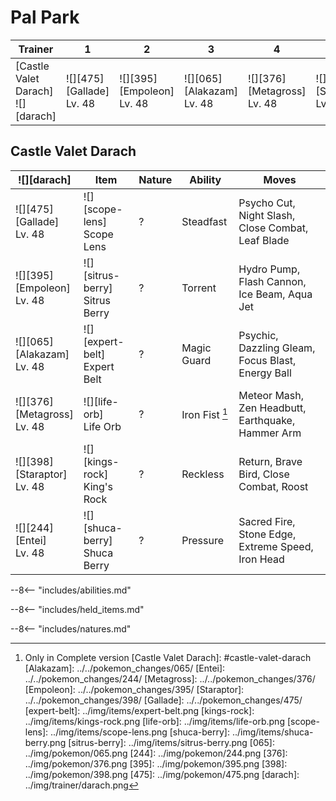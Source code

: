 # Pal Park

Trainer                              | 1                               | 2                                | 3                                | 4                                 | 5                                 | 6
---                                  | ---                             | ---                              | ---                              | ---                               | ---                               | ---
[Castle Valet Darach]<br>![][darach] | ![][475]<br>[Gallade]<br>Lv. 48 | ![][395]<br>[Empoleon]<br>Lv. 48 | ![][065]<br>[Alakazam]<br>Lv. 48 | ![][376]<br>[Metagross]<br>Lv. 48 | ![][398]<br>[Staraptor]<br>Lv. 48 | ![][244]<br>[Entei]<br>Lv. 48

## Castle Valet Darach

![][darach]                       | Item                              | Nature | Ability        | Moves
---                               | ---                               | ---    | ---            | ---
![][475]<br>[Gallade]<br>Lv. 48   | ![][scope-lens]<br>Scope Lens     | ?      | Steadfast      | Psycho Cut, Night Slash, Close Combat, Leaf Blade
![][395]<br>[Empoleon]<br>Lv. 48  | ![][sitrus-berry]<br>Sitrus Berry | ?      | Torrent        | Hydro Pump, Flash Cannon, Ice Beam, Aqua Jet
![][065]<br>[Alakazam]<br>Lv. 48  | ![][expert-belt]<br>Expert Belt   | ?      | Magic Guard    | Psychic, Dazzling Gleam, Focus Blast, Energy Ball
![][376]<br>[Metagross]<br>Lv. 48 | ![][life-orb]<br>Life Orb         | ?      | Iron Fist [^1] | Meteor Mash, Zen Headbutt, Earthquake, Hammer Arm
![][398]<br>[Staraptor]<br>Lv. 48 | ![][kings-rock]<br>King's Rock    | ?      | Reckless       | Return, Brave Bird, Close Combat, Roost
![][244]<br>[Entei]<br>Lv. 48     | ![][shuca-berry]<br>Shuca Berry   | ?      | Pressure       | Sacred Fire, Stone Edge, Extreme Speed, Iron Head

--8<-- "includes/abilities.md"

--8<-- "includes/held_items.md"

--8<-- "includes/natures.md"

[^1]: Only in Complete version
[Castle Valet Darach]: #castle-valet-darach
[Alakazam]: ../../pokemon_changes/065/
[Entei]: ../../pokemon_changes/244/
[Metagross]: ../../pokemon_changes/376/
[Empoleon]: ../../pokemon_changes/395/
[Staraptor]: ../../pokemon_changes/398/
[Gallade]: ../../pokemon_changes/475/
[expert-belt]: ../img/items/expert-belt.png
[kings-rock]: ../img/items/kings-rock.png
[life-orb]: ../img/items/life-orb.png
[scope-lens]: ../img/items/scope-lens.png
[shuca-berry]: ../img/items/shuca-berry.png
[sitrus-berry]: ../img/items/sitrus-berry.png
[065]: ../img/pokemon/065.png
[244]: ../img/pokemon/244.png
[376]: ../img/pokemon/376.png
[395]: ../img/pokemon/395.png
[398]: ../img/pokemon/398.png
[475]: ../img/pokemon/475.png
[darach]: ../img/trainer/darach.png
